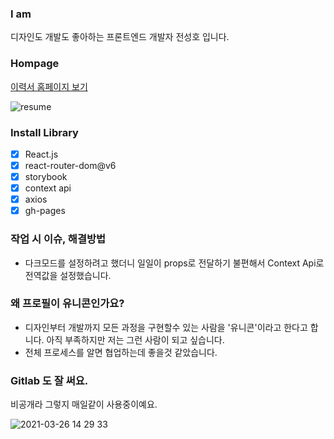 ### I am

디자인도 개발도 좋아하는 프론트엔드 개발자 전성호 입니다.

### Hompage

[이력서 홈페이지 보기](http://ferrari219.github.io)

![resume](https://user-images.githubusercontent.com/16126002/112567066-84538e00-8e23-11eb-83cb-75453741a8f6.jpg)

### Install Library

-   [x] React.js
-   [x] react-router-dom@v6
-   [x] storybook
-   [x] context api
-   [x] axios
-   [x] gh-pages

### 작업 시 이슈, 해결방법

-   다크모드를 설정하려고 했더니 일일이 props로 전달하기 불편해서
    Context Api로 전역값을 설정했습니다.

### 왜 프로필이 유니콘인가요?

-   디자인부터 개발까지 모든 과정을 구현할수 있는 사람을 '유니콘'이라고 한다고 합니다. 아직 부족하지만 저는 그런 사람이 되고 싶습니다.
-   전체 프로세스를 알면 협업하는데 좋을것 같았습니다.

### Gitlab 도 잘 써요.

비공개라 그렇지 매일같이 사용중이예요.

![2021-03-26 14 29 33](https://user-images.githubusercontent.com/16126002/112586936-fe920b80-8e3f-11eb-894b-ee15b760920f.png)
